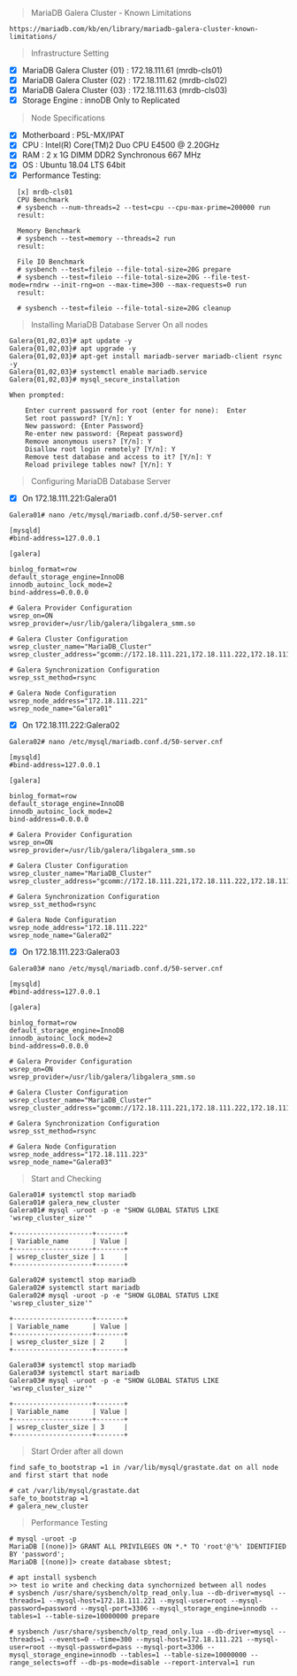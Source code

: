 > MariaDB Galera Cluster - Known Limitations
```
https://mariadb.com/kb/en/library/mariadb-galera-cluster-known-limitations/

```
> Infrastructure Setting 
- [x] MariaDB Galera Cluster {01} : 172.18.111.61 (mrdb-cls01)
- [x] MariaDB Galera Cluster {02} : 172.18.111.62 (mrdb-cls02)
- [x] MariaDB Galera Cluster {03} : 172.18.111.63 (mrdb-cls03)
- [x] Storage Engine : innoDB Only to Replicated
> Node Specifications
- [x] Motherboard : P5L-MX/IPAT
- [x] CPU : Intel(R) Core(TM)2 Duo CPU     E4500  @ 2.20GHz
- [x] RAM : 2 x 1G DIMM DDR2 Synchronous 667 MHz
- [x] OS  : Ubuntu 18.04 LTS 64bit
- [x] Performance Testing:
```
  [x] mrdb-cls01
  CPU Benchmark
  # sysbench --num-threads=2 --test=cpu --cpu-max-prime=200000 run
  result: 
  
  Memory Benchmark
  # sysbench --test=memory --threads=2 run
  result:
  
  File IO Benchmark
  # sysbench --test=fileio --file-total-size=20G prepare
  # sysbench --test=fileio --file-total-size=20G --file-test-mode=rndrw --init-rng=on --max-time=300 --max-requests=0 run
  result:
  
  # sysbench --test=fileio --file-total-size=20G cleanup
```
> Installing MariaDB Database Server On all nodes
```
Galera{01,02,03}# apt update -y
Galera{01,02,03}# apt upgrade -y
Galera{01,02,03}# apt-get install mariadb-server mariadb-client rsync -y
Galera{01,02,03}# systemctl enable mariadb.service
Galera{01,02,03}# mysql_secure_installation

When prompted:

    Enter current password for root (enter for none):  Enter
    Set root password? [Y/n]: Y
    New password: {Enter Password}
    Re-enter new password: {Repeat password}
    Remove anonymous users? [Y/n]: Y
    Disallow root login remotely? [Y/n]: Y
    Remove test database and access to it? [Y/n]: Y
    Reload privilege tables now? [Y/n]: Y

```
>Configuring MariaDB Database Server
- [x] On 172.18.111.221:Galera01 
```
Galera01# nano /etc/mysql/mariadb.conf.d/50-server.cnf

[mysqld]
#bind-address=127.0.0.1

[galera]

binlog_format=row
default_storage_engine=InnoDB
innodb_autoinc_lock_mode=2
bind-address=0.0.0.0

# Galera Provider Configuration
wsrep_on=ON
wsrep_provider=/usr/lib/galera/libgalera_smm.so

# Galera Cluster Configuration
wsrep_cluster_name="MariaDB_Cluster"
wsrep_cluster_address="gcomm://172.18.111.221,172.18.111.222,172.18.111.223"

# Galera Synchronization Configuration
wsrep_sst_method=rsync

# Galera Node Configuration
wsrep_node_address="172.18.111.221"
wsrep_node_name="Galera01"

```
- [x] On 172.18.111.222:Galera02 
```
Galera02# nano /etc/mysql/mariadb.conf.d/50-server.cnf

[mysqld]
#bind-address=127.0.0.1

[galera]

binlog_format=row
default_storage_engine=InnoDB
innodb_autoinc_lock_mode=2
bind-address=0.0.0.0

# Galera Provider Configuration
wsrep_on=ON
wsrep_provider=/usr/lib/galera/libgalera_smm.so

# Galera Cluster Configuration
wsrep_cluster_name="MariaDB_Cluster"
wsrep_cluster_address="gcomm://172.18.111.221,172.18.111.222,172.18.111.223"

# Galera Synchronization Configuration
wsrep_sst_method=rsync

# Galera Node Configuration
wsrep_node_address="172.18.111.222"
wsrep_node_name="Galera02"

```
- [x] On 172.18.111.223:Galera03 
```
Galera03# nano /etc/mysql/mariadb.conf.d/50-server.cnf

[mysqld]
#bind-address=127.0.0.1

[galera]

binlog_format=row
default_storage_engine=InnoDB
innodb_autoinc_lock_mode=2
bind-address=0.0.0.0

# Galera Provider Configuration
wsrep_on=ON
wsrep_provider=/usr/lib/galera/libgalera_smm.so

# Galera Cluster Configuration
wsrep_cluster_name="MariaDB_Cluster"
wsrep_cluster_address="gcomm://172.18.111.221,172.18.111.222,172.18.111.223"

# Galera Synchronization Configuration
wsrep_sst_method=rsync

# Galera Node Configuration
wsrep_node_address="172.18.111.223"
wsrep_node_name="Galera03"

```
> Start and Checking
```
Galera01# systemctl stop mariadb
Galera01# galera_new_cluster
Galera01# mysql -uroot -p -e "SHOW GLOBAL STATUS LIKE 'wsrep_cluster_size'"

+--------------------+-------+
| Variable_name      | Value |
+--------------------+-------+
| wsrep_cluster_size | 1     |
+--------------------+-------+

Galera02# systemctl stop mariadb
Galera02# systemctl start mariadb
Galera02# mysql -uroot -p -e "SHOW GLOBAL STATUS LIKE 'wsrep_cluster_size'"

+--------------------+-------+
| Variable_name      | Value |
+--------------------+-------+
| wsrep_cluster_size | 2     |
+--------------------+-------+

Galera03# systemctl stop mariadb
Galera03# systemctl start mariadb
Galera03# mysql -uroot -p -e "SHOW GLOBAL STATUS LIKE 'wsrep_cluster_size'"

+--------------------+-------+
| Variable_name      | Value |
+--------------------+-------+
| wsrep_cluster_size | 3     |
+--------------------+-------+
```
>Start Order after all down
```
find safe_to_bootstrap =1 in /var/lib/mysql/grastate.dat on all node
and first start that node

# cat /var/lib/mysql/grastate.dat
safe_to_bootstrap =1
# galera_new_cluster

```
> Performance Testing

```
# mysql -uroot -p
MariaDB [(none)]> GRANT ALL PRIVILEGES ON *.* TO 'root'@'%' IDENTIFIED BY 'password';
MariaDB [(none)]> create database sbtest;

# apt install sysbench
>> test io write and checking data synchornized between all nodes 
# sysbench /usr/share/sysbench/oltp_read_only.lua --db-driver=mysql --threads=1 --mysql-host=172.18.111.221 --mysql-user=root --mysql-password=password --mysql-port=3306 --mysql_storage_engine=innodb --tables=1 --table-size=10000000 prepare

# sysbench /usr/share/sysbench/oltp_read_only.lua --db-driver=mysql --threads=1 --events=0 --time=300 --mysql-host=172.18.111.221 --mysql-user=root --mysql-password=pass --mysql-port=3306 --mysql_storage_engine=innodb --tables=1 --table-size=10000000 --range_selects=off --db-ps-mode=disable --report-interval=1 run
```

